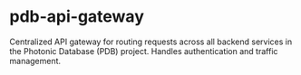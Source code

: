 # pdb-api-gateway
Centralized API gateway for routing requests across all backend services in the Photonic Database (PDB) project. Handles authentication and traffic management.

